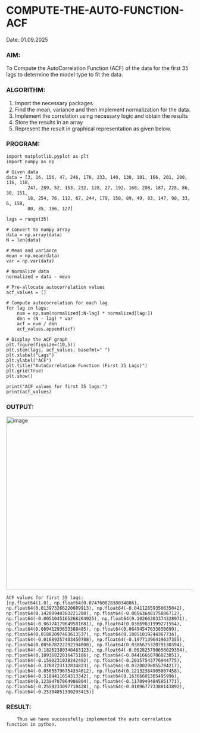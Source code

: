 # COMPUTE-THE-AUTO-FUNCTION-ACF

Date: 01.09.2025

### AIM:
To Compute the AutoCorrelation Function (ACF) of the data for the first 35 lags to determine the model
type to fit the data.
### ALGORITHM:
1. Import the necessary packages
2. Find the mean, variance and then implement normalization for the data.
3. Implement the correlation using necessary logic and obtain the results
4. Store the results in an array
5. Represent the result in graphical representation as given below.

   
### PROGRAM:
```
import matplotlib.pyplot as plt
import numpy as np

# Given data
data = [3, 16, 156, 47, 246, 176, 233, 140, 130, 101, 166, 201, 200, 116, 118, 
        247, 209, 52, 153, 232, 128, 27, 192, 168, 208, 187, 228, 86, 30, 151, 
        18, 254, 76, 112, 67, 244, 179, 150, 89, 49, 83, 147, 90, 33, 6, 158, 
        80, 35, 186, 127]

lags = range(35)

# Convert to numpy array
data = np.array(data)
N = len(data)

# Mean and variance
mean = np.mean(data)
var = np.var(data)

# Normalize data
normalized = data - mean

# Pre-allocate autocorrelation values
acf_values = []

# Compute autocorrelation for each lag
for lag in lags:
    num = np.sum(normalized[:N-lag] * normalized[lag:])
    den = (N - lag) * var
    acf = num / den
    acf_values.append(acf)

# Display the ACF graph
plt.figure(figsize=(10,5))
plt.stem(lags, acf_values, basefmt=" ")
plt.xlabel("Lags")
plt.ylabel("ACF")
plt.title("AutoCorrelation Function (First 35 Lags)")
plt.grid(True)
plt.show()

print("ACF values for first 35 lags:")
print(acf_values)

```

### OUTPUT:

<img width="753" height="464" alt="image" src="https://github.com/user-attachments/assets/6af879c9-b5ae-424d-9d7f-9ba51ccc8a96" />


```
ACF values for first 35 lags:
[np.float64(1.0), np.float64(0.07476082838034886), np.float64(0.013973266220089913), np.float64(-0.04112859350635042), np.float64(0.14200940383221208), np.float64(-0.06563648175886712), np.float64(-0.0051045165268204925), np.float64(0.10266303374328971), np.float64(-0.06774179649581681), np.float64(0.03869031999271554), np.float64(0.08941293653388485), np.float64(0.06494547633850699), np.float64(0.01882097483613537), np.float64(0.10051019244367734), np.float64(-0.01689257403450788), np.float64(-0.19771396419637355), np.float64(0.005678222292194008), np.float64(0.038667532079130394), np.float64(-0.18262380340483123), np.float64(-0.002825790656029354), np.float64(0.10936822816475186), np.float64(-0.04416668786023051), np.float64(-0.1590231938242492), np.float64(-0.20157543776944775), np.float64(-0.3780723112834823), np.float64(-0.03200298055794217), np.float64(-0.05055796754334612), np.float64(0.12132384905867458), np.float64(-0.5184411654313342), np.float64(0.16366601385495996), np.float64(0.12394787064986804), np.float64(-0.11709494845851771), np.float64(-0.2559233097710428), np.float64(-0.010967773388143892), np.float64(-0.25304851390293415)]
```

### RESULT:
        Thus we have successfully implemented the auto correlation function in python.
